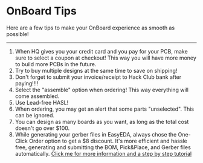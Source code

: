 # OnBoard Tips

Here are a few tips to make your OnBoard experience as smooth as possible!

---

1. When HQ gives you your credit card and you pay for your PCB, make sure to select a coupon at checkout! This way you will have more money to build more PCBs in the future.
2. Try to buy multiple designs at the same time to save on shipping!
3. Don't forget to submit your invoice/receipt to Hack Club bank after paying!!!!
4. Select the "assemble" option when ordering! This way everything will come assembled.
5. Use Lead-free HASL!
6. When ordering, you may get an alert that some parts "unselected". This can be ignored.
7. You can design as many boards as you want, as long as the total cost doesn't go over $100.
8. While generating your gerber files in EasyEDA, always chose the One-Click Order option to get a $8 discount. It's more efficient and hassle free, generating and submitting the BOM, Pick&Place, and Gerber files automatically. [Click me for more information and a step by step tutorial](https://support.jlcpcb.com/article/217-special-offer-get-8-off-coupon-once-a-month-for-easyeda-project)
